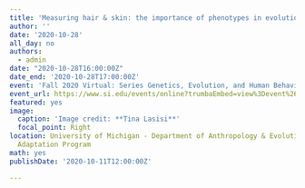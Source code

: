 ```yaml
---
title: 'Measuring hair & skin: the importance of phenotypes in evolutionary genomics'
author: ''
date: '2020-10-28'
all_day: no
authors:
  - admin
date: "2020-10-28T16:00:00Z"
date_end: '2020-10-28T17:00:00Z'
event: 'Fall 2020 Virtual: Series Genetics, Evolution, and Human Behavior'
event_url: https://www.si.edu/events/online?trumbaEmbed=view%3Devent%26eventid%3D148371469
featured: yes
image:
  caption: 'Image credit: **Tina Lasisi**'
  focal_point: Right
location: University of Michigan - Department of Anthropology & Evolution and Human
  Adaptation Program
math: yes
publishDate: '2020-10-11T12:00:00Z'

---
```

